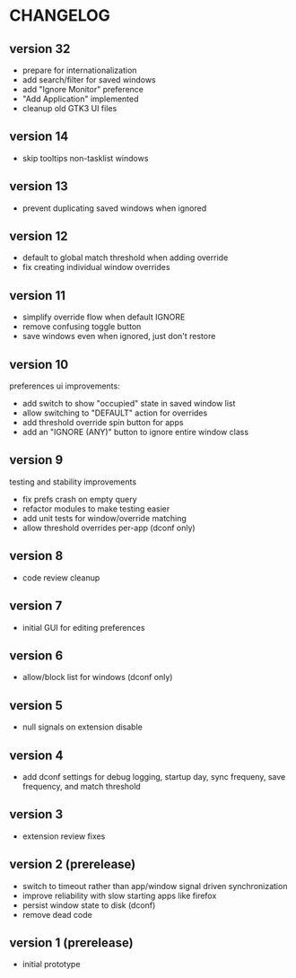 # CHANGELOG

## version 32

- prepare for internationalization
- add search/filter for saved windows
- add "Ignore Monitor" preference
- "Add Application" implemented
- cleanup old GTK3 UI files

## version 14

- skip tooltips non-tasklist windows

## version 13

- prevent duplicating saved windows when ignored

## version 12

- default to global match threshold when adding override
- fix creating individual window overrides

## version 11

- simplify override flow when default IGNORE
- remove confusing toggle button
- save windows even when ignored, just don't restore

## version 10

preferences ui improvements:

- add switch to show "occupied" state in saved window list
- allow switching to "DEFAULT" action for overrides
- add threshold override spin button for apps
- add an "IGNORE (ANY)" button to ignore entire window class

## version 9

testing and stability improvements

- fix prefs crash on empty query
- refactor modules to make testing easier
- add unit tests for window/override matching
- allow threshold overrides per-app (dconf only)

## version 8

- code review cleanup

## version 7

- initial GUI for editing preferences

## version 6

- allow/block list for windows (dconf only)

## version 5

- null signals on extension disable

## version 4

- add dconf settings for debug logging, startup day, sync frequeny, save frequency, and match threshold

## version 3

- extension review fixes

## version 2 (prerelease)

- switch to timeout rather than app/window signal driven synchronization
- improve reliability with slow starting apps like firefox
- persist window state to disk (dconf)
- remove dead code

## version 1 (prerelease)

- initial prototype
